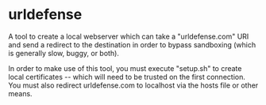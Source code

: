 # urldefense
A tool to create a local webserver which can take a "urldefense.com" URI and send a redirect to the destination in order to bypass sandboxing (which is generally slow, buggy, or both).

In order to make use of this tool, you must execute "setup.sh" to create local certificates -- which will need to be trusted on the first connection.  You must also redirect urldefense.com to localhost via the hosts file or other means.
